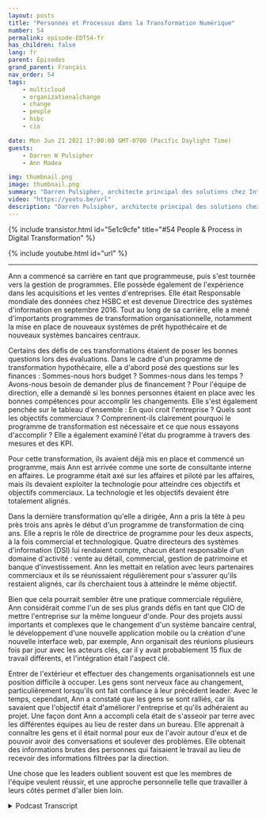 ```yaml
---
layout: posts
title: "Personnes et Processus dans la Transformation Numérique"
number: 54
permalink: episode-EDT54-fr
has_children: false
lang: fr
parent: Épisodes
grand_parent: Français
nav_order: 54
tags:
    - multicloud
    - organizationalchange
    - change
    - people
    - hsbc
    - cio

date: Mon Jun 21 2021 17:00:00 GMT-0700 (Pacific Daylight Time)
guests:
    - Darren W Pulsipher
    - Ann Madea

img: thumbnail.png
image: thumbnail.png
summary: "Darren Pulsipher, architecte principal des solutions chez Intel, demande à sa invitée, Ann Madea, ancienne DSI de HSBC, de réfléchir sur le processus des grands changements transformationnels qu'elle a dirigés au sein des organisations."
video: "https://youtu.be/url"
description: "Darren Pulsipher, architecte principal des solutions chez Intel, demande à sa invitée, Ann Madea, ancienne DSI de HSBC, de réfléchir sur le processus des grands changements transformationnels qu'elle a dirigés au sein des organisations."
---
```


<div>
{% include transistor.html id="5e1c9cfe" title="#54 People & Process in Digital Transformation" %}

{% include youtube.html id="url" %}
</div>

---

Ann a commencé sa carrière en tant que programmeuse, puis s'est tournée vers la gestion de programmes. Elle possède également de l'expérience dans les acquisitions et les ventes d'entreprises. Elle était Responsable mondiale des données chez HSBC et est devenue Directrice des systèmes d'information en septembre 2016. Tout au long de sa carrière, elle a mené d'importants programmes de transformation organisationnelle, notamment la mise en place de nouveaux systèmes de prêt hypothécaire et de nouveaux systèmes bancaires centraux.

Certains des défis de ces transformations étaient de poser les bonnes questions lors des évaluations. Dans le cadre d'un programme de transformation hypothécaire, elle a d'abord posé des questions sur les finances : Sommes-nous hors budget ? Sommes-nous dans les temps ? Avons-nous besoin de demander plus de financement ? Pour l'équipe de direction, elle a demandé si les bonnes personnes étaient en place avec les bonnes compétences pour accomplir les changements. Elle s'est également penchée sur le tableau d'ensemble : En quoi croit l'entreprise ? Quels sont les objectifs commerciaux ? Comprennent-ils clairement pourquoi le programme de transformation est nécessaire et ce que nous essayons d'accomplir ? Elle a également examiné l'état du programme à travers des mesures et des KPI.

Pour cette transformation, ils avaient déjà mis en place et commencé un programme, mais Ann est arrivée comme une sorte de consultante interne en affaires. Le programme était axé sur les affaires et piloté par les affaires, mais ils devaient exploiter la technologie pour atteindre ces objectifs et objectifs commerciaux. La technologie et les objectifs devaient être totalement alignés.

Dans la dernière transformation qu'elle a dirigée, Ann a pris la tête à peu près trois ans après le début d'un programme de transformation de cinq ans. Elle a repris le rôle de directrice de programme pour les deux aspects, à la fois commercial et technologique. Quatre directeurs des systèmes d'information (DSI) lui rendaient compte, chacun étant responsable d'un domaine d'activité : vente au détail, commercial, gestion de patrimoine et banque d'investissement. Ann les mettait en relation avec leurs partenaires commerciaux et ils se réunissaient régulièrement pour s'assurer qu'ils restaient alignés, car ils cherchaient tous à atteindre le même objectif.

Bien que cela pourrait sembler être une pratique commerciale régulière, Ann considérait comme l'un de ses plus grands défis en tant que CIO de mettre l'entreprise sur la même longueur d'onde. Pour des projets aussi importants et complexes que le changement d'un système bancaire central, le développement d'une nouvelle application mobile ou la création d'une nouvelle interface web, par exemple, Ann organisait des réunions plusieurs fois par jour avec les acteurs clés, car il y avait probablement 15 flux de travail différents, et l'intégration était l'aspect clé.

Entrer de l'extérieur et effectuer des changements organisationnels est une position difficile à occuper. Les gens sont nerveux face au changement, particulièrement lorsqu'ils ont fait confiance à leur précédent leader. Avec le temps, cependant, Ann a constaté que les gens se sont ralliés, car ils savaient que l'objectif était d'améliorer l'entreprise et qu'ils adhéraient au projet. Une façon dont Ann a accompli cela était de s'asseoir par terre avec les différentes équipes au lieu de rester dans un bureau. Elle apprenait à connaître les gens et il était normal pour eux de l'avoir autour d'eux et de pouvoir avoir des conversations et soulever des problèmes. Elle obtenait des informations brutes des personnes qui faisaient le travail au lieu de recevoir des informations filtrées par la direction.

Une chose que les leaders oublient souvent est que les membres de l'équipe veulent réussir, et une approche personnelle telle que travailler à leurs côtés permet d'aller bien loin.



<details>
<summary> Podcast Transcript </summary>

<p></p>

</details>
